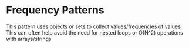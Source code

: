 # Frequency Patterns

This pattern uses objects or sets to collect values/frequencies of values. This can often help avoid the need for nested loops or O(N^2) operations with arrays/strings